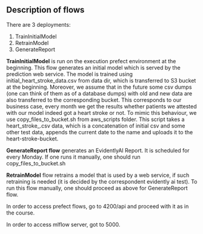Description of flows
------
There are 3 deployments:
1. TrainInitialModel
2. RetrainModel
3. GenerateReport

**TrainInitialModel** is run on the execution prefect environment at the beginning. This flow generates an initial model which is served by the prediction web service.
The model is trained using initial_heart_stroke_data.csv from data dir, which is transferred to S3 bucket at the beginning.
Moreover, we assume that in the future some csv dumps (one can think of them as of a database dumps) with old and new data are also transferred to the corresponding bucket.  This corresponds to our business case, every month we get the results whether patients we attested with our model indeed got a heart stroke or not.
To mimic this behaviour, we use copy_files_to_bucket.sh from aws_scripts folder.
This script takes a heart_stroke_.csv data, which is a concatenation of initial csv and some other test data, appends the current date to the name and uploads it to the heart-stroke-bucket.

**GenerateReport flow** generates an EvidentlyAI Report. It is scheduled for every Monday. If one runs it manually, one should run copy_files_to_bucket.sh

**RetrainModel** flow retrains a model that is used by a web service, if such retraining is needed (it is decided by the correspondent evidently ai test). To run this flow manually, one should proceed as above for GenerateReport flow.


In order to access prefect flows, go to 4200/api and proceed with it as in the course.


In order to access mlflow server, got to 5000.
